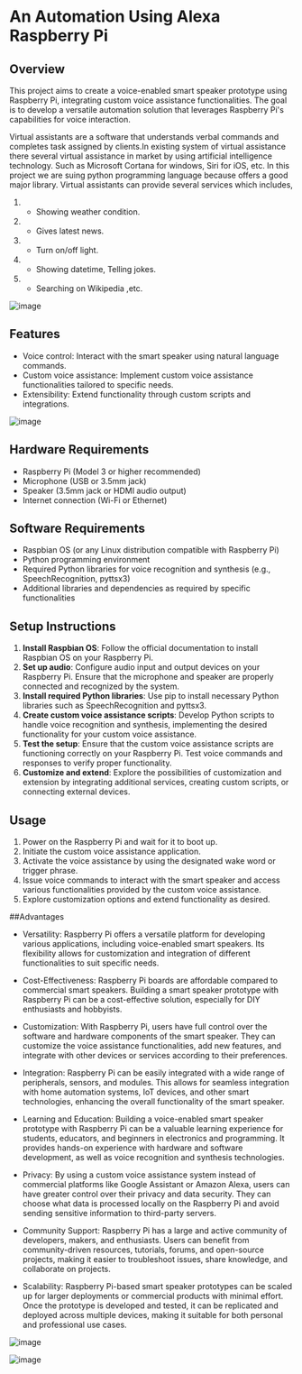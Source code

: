 # An Automation Using Alexa Raspberry Pi
## Overview
This project aims to create a voice-enabled smart speaker prototype using Raspberry Pi, integrating custom voice assistance functionalities. The goal is to develop a versatile automation solution that leverages Raspberry Pi's capabilities for voice interaction.

Virtual assistants are a software that understands verbal commands and completes task assigned by clients.In existing system of virtual assistance there several virtual assistance in market by using artificial intelligence technology. Such as Microsoft Cortana for windows, Siri for iOS, etc. In this project we are suing python programming language because offers a good major library. Virtual assistants can provide several services which includes,
1. * Showing weather condition.
2. * Gives latest news.
3. * Turn on/off light.
4. * Showing datetime, Telling jokes.
5. * Searching on Wikipedia ,etc.

![image](https://github.com/gaikwad-kunal/Automation-Using-Alexa-Raspberry-Pi/assets/91978760/8d259e89-fffe-4fee-909c-2aac6f7a8db1)



## Features
- Voice control: Interact with the smart speaker using natural language commands.
- Custom voice assistance: Implement custom voice assistance functionalities tailored to specific needs.
- Extensibility: Extend functionality through custom scripts and integrations.


![image](https://github.com/gaikwad-kunal/Automation-Using-Alexa-Raspberry-Pi/assets/91978760/cc05cb8d-535a-4db3-a3cc-a2a5a23aa56c)


## Hardware Requirements
- Raspberry Pi (Model 3 or higher recommended)
- Microphone (USB or 3.5mm jack)
- Speaker (3.5mm jack or HDMI audio output)
- Internet connection (Wi-Fi or Ethernet)

## Software Requirements
- Raspbian OS (or any Linux distribution compatible with Raspberry Pi)
- Python programming environment
- Required Python libraries for voice recognition and synthesis (e.g., SpeechRecognition, pyttsx3)
- Additional libraries and dependencies as required by specific functionalities

## Setup Instructions
1. **Install Raspbian OS**: Follow the official documentation to install Raspbian OS on your Raspberry Pi.
2. **Set up audio**: Configure audio input and output devices on your Raspberry Pi. Ensure that the microphone and speaker are properly connected and recognized by the system.
3. **Install required Python libraries**: Use pip to install necessary Python libraries such as SpeechRecognition and pyttsx3.
4. **Create custom voice assistance scripts**: Develop Python scripts to handle voice recognition and synthesis, implementing the desired functionality for your custom voice assistance.
5. **Test the setup**: Ensure that the custom voice assistance scripts are functioning correctly on your Raspberry Pi. Test voice commands and responses to verify proper functionality.
6. **Customize and extend**: Explore the possibilities of customization and extension by integrating additional services, creating custom scripts, or connecting external devices.

## Usage
1. Power on the Raspberry Pi and wait for it to boot up.
2. Initiate the custom voice assistance application.
3. Activate the voice assistance by using the designated wake word or trigger phrase.
4. Issue voice commands to interact with the smart speaker and access various functionalities provided by the custom voice assistance.
5. Explore customization options and extend functionality as desired.

##Advantages
* Versatility: Raspberry Pi offers a versatile platform for developing various applications, including voice-enabled smart speakers. Its flexibility allows for customization and integration of different functionalities to suit specific needs.

* Cost-Effectiveness: Raspberry Pi boards are affordable compared to commercial smart speakers. Building a smart speaker prototype with Raspberry Pi can be a cost-effective solution, especially for DIY enthusiasts and hobbyists.

* Customization: With Raspberry Pi, users have full control over the software and hardware components of the smart speaker. They can customize the voice assistance functionalities, add new features, and integrate with other devices or services according to their preferences.

* Integration: Raspberry Pi can be easily integrated with a wide range of peripherals, sensors, and modules. This allows for seamless integration with home automation systems, IoT devices, and other smart technologies, enhancing the overall functionality of the smart speaker.

* Learning and Education: Building a voice-enabled smart speaker prototype with Raspberry Pi can be a valuable learning experience for students, educators, and beginners in electronics and programming. It provides hands-on experience with hardware and software development, as well as voice recognition and synthesis technologies.

* Privacy: By using a custom voice assistance system instead of commercial platforms like Google Assistant or Amazon Alexa, users can have greater control over their privacy and data security. They can choose what data is processed locally on the Raspberry Pi and avoid sending sensitive information to third-party servers.

* Community Support: Raspberry Pi has a large and active community of developers, makers, and enthusiasts. Users can benefit from community-driven resources, tutorials, forums, and open-source projects, making it easier to troubleshoot issues, share knowledge, and collaborate on projects.

* Scalability: Raspberry Pi-based smart speaker prototypes can be scaled up for larger deployments or commercial products with minimal effort. Once the prototype is developed and tested, it can be replicated and deployed across multiple devices, making it suitable for both personal and professional use cases.

![image](https://github.com/gaikwad-kunal/Automation-Using-Alexa-Raspberry-Pi/assets/91978760/8bc2e359-8ced-433e-bb91-4f2c0719c1d8)

![image](https://github.com/gaikwad-kunal/Automation-Using-Alexa-Raspberry-Pi/assets/91978760/be4740c6-1dcb-4ca6-bc47-25f40457c96e)

